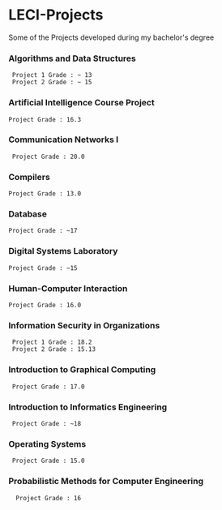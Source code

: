 # LECI-Projects
Some of the Projects developed during my bachelor's degree

### Algorithms and Data Structures
 ```
  Project 1 Grade : ~ 13
  Project 2 Grade : ~ 15
 ```

### Artificial Intelligence Course Project
```
Project Grade : 16.3
```

### Communication Networks I
 ```
  Project Grade : 20.0
 ```

### Compilers
 ```
 Project Grade : 13.0
 ```

### Database
 ```
 Project Grade : ~17
 ```

### Digital Systems Laboratory
 ```
 Project Grade : ~15
 ```

### Human-Computer Interaction
 ```
 Project Grade : 16.0
 ```

### Information Security in Organizations
 ```
  Project 1 Grade : 18.2
  Project 2 Grade : 15.13
 ```

### Introduction to Graphical Computing
 ```
  Project Grade : 17.0
 ```

### Introduction to Informatics Engineering

 ```
  Project Grade : ~18
 ```

### Operating Systems
 ```
  Project Grade : 15.0
 ```

### Probabilistic Methods for Computer Engineering
	
```
  Project Grade : 16
```
